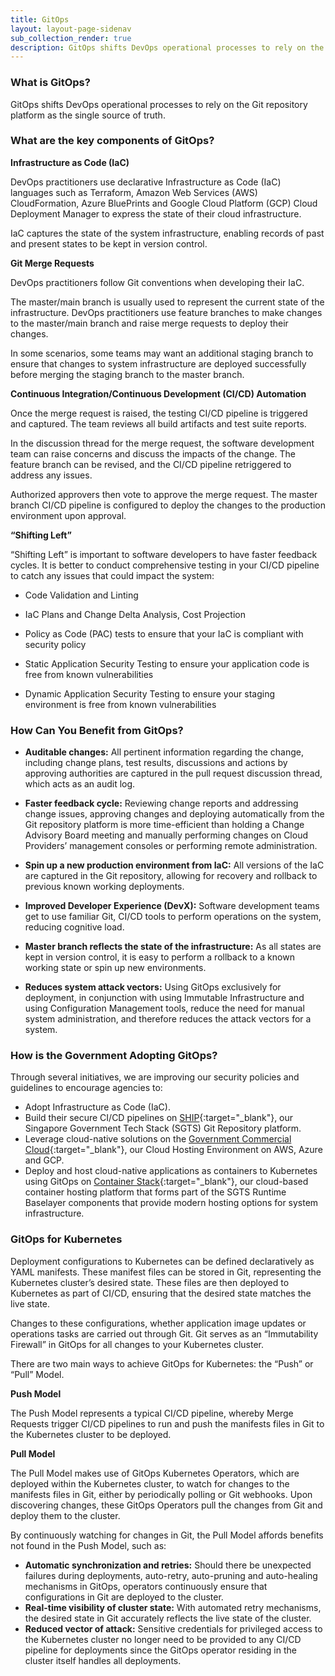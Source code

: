 ```yaml
---
title: GitOps
layout: layout-page-sidenav
sub_collection_render: true
description: GitOps shifts DevOps operational processes to rely on the Git repository platform as the single source of truth.
---
```


### What is GitOps?

GitOps shifts DevOps operational processes to rely on the Git repository platform as the single source of truth.

### What are the key components of GitOps?

<b>Infrastructure as Code (IaC)</b>

DevOps practitioners use declarative Infrastructure as Code (IaC) languages such as Terraform, Amazon Web Services (AWS) CloudFormation, Azure BluePrints and Google Cloud Platform (GCP) Cloud Deployment Manager to express the state of their cloud infrastructure.

IaC captures the state of the system infrastructure, enabling records of past and present states to be kept in version control.

<b>Git Merge Requests</b>

DevOps practitioners follow Git conventions when developing their IaC.

The master/main branch is usually used to represent the current state of the infrastructure. DevOps practitioners use feature branches to make changes to the master/main branch and raise merge requests to deploy their changes.

In some scenarios, some teams may want an additional staging branch to ensure that changes to system infrastructure are deployed successfully before merging the staging branch to the master branch.

<b>Continuous Integration/Continuous Development (CI/CD) Automation</b>

Once the merge request is raised, the testing CI/CD pipeline is triggered and captured. The team reviews all build artifacts and test suite reports.

In the discussion thread for the merge request, the software development team can raise concerns and discuss the impacts of the change. The feature branch can be revised, and the CI/CD pipeline retriggered to address any issues.

Authorized approvers then vote to approve the merge request. The master branch CI/CD pipeline is configured to deploy the changes to the production environment upon approval.

<b>“Shifting Left”</b>

“Shifting Left” is important to software developers to have faster feedback cycles. It is better to conduct comprehensive testing in your CI/CD pipeline to catch any issues that could impact the system:

- Code Validation and Linting

- IaC Plans and Change Delta Analysis, Cost Projection

- Policy as Code (PAC) tests to ensure that your IaC is compliant with security policy

- Static Application Security Testing to ensure your application code is free from known vulnerabilities

- Dynamic Application Security Testing to ensure your staging environment is free from known vulnerabilities

### How Can You Benefit from GitOps?

- <b>Auditable changes:</b> All pertinent information regarding the change, including change plans, test results, discussions and actions by approving authorities are captured in the pull request discussion thread, which acts as an audit log.

- <b>Faster feedback cycle:</b> Reviewing change reports and addressing change issues, approving changes and deploying automatically from the Git repository platform is more time-efficient than holding a Change Advisory Board meeting and manually performing changes on Cloud Providers’ management consoles or performing remote administration.

- <b>Spin up a new production environment from IaC:</b> All versions of the IaC are captured in the Git repository, allowing for recovery and rollback to previous known working deployments.

- <b> Improved Developer Experience (DevX):</b> Software development teams get to use familiar Git, CI/CD tools to perform operations on the system, reducing cognitive load.

- <b>Master branch reflects the state of the infrastructure:</b> As all states are kept in version control, it is easy to perform a rollback to a known working state or spin up new environments.

- <b>Reduces system attack vectors:</b> Using GitOps exclusively for deployment, in conjunction with using Immutable Infrastructure and using Configuration Management tools, reduce the need for manual system administration, and therefore reduces the attack vectors for a system.

### How is the Government Adopting GitOps?

Through several initiatives, we are improving our security policies and guidelines to encourage agencies to:

- Adopt Infrastructure as Code (IaC).
- Build their secure CI/CD pipelines on [SHIP](/singapore-government-tech-stack/toolchain/overview.html){:target="\_blank"}, our Singapore Government Tech Stack (SGTS) Git Repository platform.
- Leverage cloud-native solutions on the [Government Commercial Cloud](https://www.tech.gov.sg/products-and-services/government-commercial-cloud/){:target="\_blank"}, our Cloud Hosting Environment on AWS, Azure and GCP.
- Deploy and host cloud-native applications as containers to Kubernetes using GitOps on [Container Stack](/singapore-government-tech-stack/runtime/container-stack){:target="\_blank"}, our cloud-based container hosting platform that forms part of the SGTS Runtime Baselayer components that provide modern hosting options for system infrastructure.

### GitOps for Kubernetes

Deployment configurations to Kubernetes can be defined declaratively as YAML manifests. These manifest files can be stored in Git, representing the Kubernetes cluster’s desired state. These files are then deployed to Kubernetes as part of CI/CD, ensuring that the desired state matches the live state.

Changes to these configurations, whether application image updates or operations tasks are carried out through Git. Git serves as an “Immutability Firewall” in GitOps for all changes to your Kubernetes cluster.

There are two main ways to achieve GitOps for Kubernetes: the “Push” or “Pull” Model.

<b>Push Model</b>

The Push Model represents a typical CI/CD pipeline, whereby Merge Requests trigger CI/CD pipelines to run and push the manifests files in Git to the Kubernetes cluster to be deployed.

<b>Pull Model</b>

The Pull Model makes use of GitOps Kubernetes Operators, which are deployed within the Kubernetes cluster, to watch for changes to the manifests files in Git, either by periodically polling or Git webhooks. Upon discovering changes, these GitOps Operators pull the changes from Git and deploy them to the cluster.

By continuously watching for changes in Git, the Pull Model affords benefits not found in the Push Model, such as:

- <b>Automatic synchronization and retries:</b> Should there be unexpected failures during deployments, auto-retry, auto-pruning and auto-healing mechanisms in GitOps, operators continuously ensure that configurations in Git are deployed to the cluster.
- <b>Real-time visibility of cluster state:</b> With automated retry mechanisms, the desired state in Git accurately reflects the live state of the cluster.
- <b>Reduced vector of attack:</b> Sensitive credentials for privileged access to the Kubernetes cluster no longer need to be provided to any CI/CD pipeline for deployments since the GitOps operator residing in the cluster itself handles all deployments.

